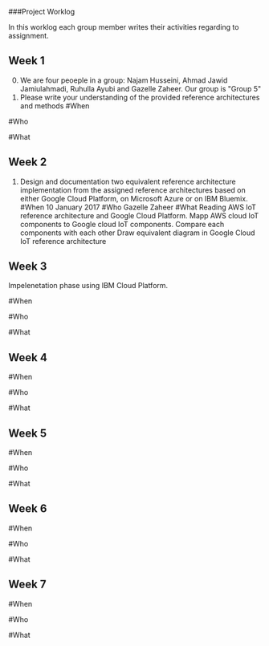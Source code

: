 ###Project Worklog

In this worklog each group member writes their activities regarding to assignment.

## Week 1
0. We are four peoeple in a group: Najam Husseini, Ahmad Jawid Jamiulahmadi, Ruhulla Ayubi and Gazelle Zaheer. Our group is "Group 5"
1. Please write your understanding of the provided reference architectures and methods
#When

#Who

#What

## Week 2
1. Design and documentation two equivalent reference architecture implementation from the assigned reference architectures based on either 
Google Cloud Platform, on Microsoft Azure or on IBM Bluemix.
#When
10 January 2017
#Who
Gazelle Zaheer
#What
Reading AWS IoT reference architecture and Google Cloud Platform. 
Mapp AWS cloud IoT components to Google cloud IoT components.
Compare each components with each other 
Draw equivalent diagram in Google Cloud IoT reference architecture

## Week 3
Impelenetation phase using IBM Cloud Platform.

#When

#Who

#What

## Week 4

#When

#Who

#What

## Week 5

#When

#Who

#What

## Week 6

#When

#Who

#What

## Week 7

#When

#Who

#What


